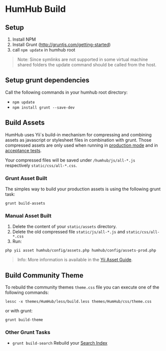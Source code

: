 HumHub Build
============

## Setup

 1. Install NPM
 2. Install Grunt (http://gruntjs.com/getting-started)
 3. call `npm update` in humhub root

> Note: Since symlinks are not supported in some virtual machine shared folders the update command should be called from the host.

## Setup grunt dependencies

Call the following commands in your humhub root directory:
 - `npm update`
 - `npm install grunt --save-dev`

## Build Assets

HumHub uses Yii`s build-in mechanism for compressing and combining assets as javascript or stylesheet files in combination with grunt.
Those compressed assets are only used when running in [production mode](admin-installation.md#disable-errors-debugging) and in [acceptance tests](testing.md).

Your compressed files will be saved under `/humhub/js/all-*.js` respectively `static/css/all-*.css`.

### Grunt Asset Built

The simples way to build your production assets is using the following grunt task:

```
grunt build-assets
```

### Manual Asset Built

1. Delete the content of your `static/assets` directory.
2. Delete the old compressed file `static/js/all-*.js` and `static/css/all-*.css`
2. Run:

```
php yii asset humhub/config/assets.php humhub/config/assets-prod.php
```

> Info: More information is available in the [Yii Asset Guide](http://www.yiiframework.com/doc-2.0/guide-structure-assets.html#combining-compressing-assets).

## Build Community Theme

To rebuild the community themes  `theme.css` file you can execute one of the following commands:

```
lessc -x themes/HumHub/less/build.less themes/HumHub/css/theme.css
```

or with grunt:

```
grunt build-theme
```

### Other Grunt Tasks
 - `grunt build-search` Rebuild your [Search Index](../admin/search.md)

